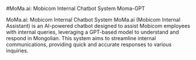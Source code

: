 #MoMa.ai: Mobicom Internal Chatbot System
Moma-GPT

MoMa.ai: Mobicom Internal Chatbot System
MoMa.ai (Mobicom Internal Assistant) is an AI-powered chatbot designed to assist Mobicom employees with internal queries, 
leveraging a GPT-based model to understand and respond in Mongolian. This system aims to streamline internal communications, providing quick and accurate responses to various inquiries.
